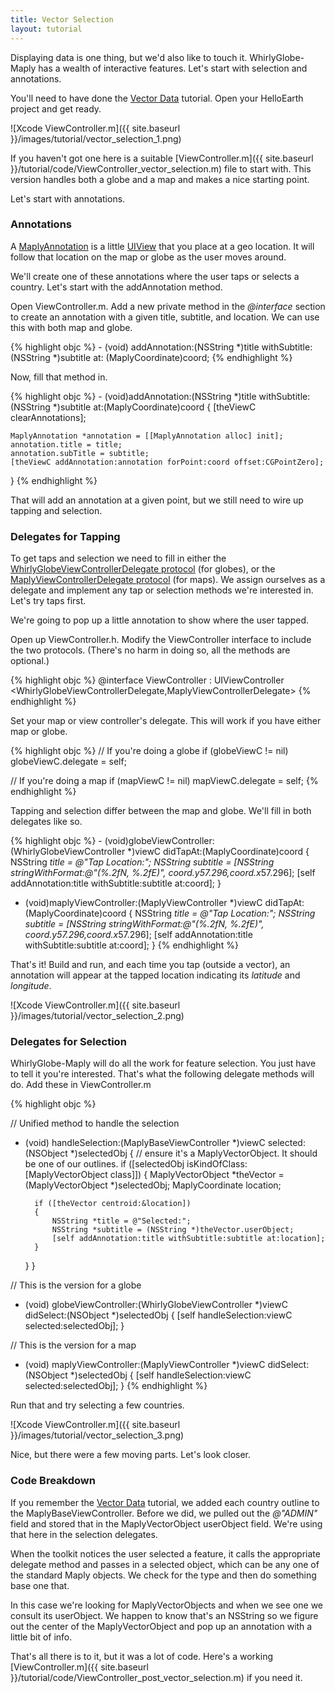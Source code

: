 ```yaml
---
title: Vector Selection
layout: tutorial
---
```


Displaying data is one thing, but we'd also like to touch it.  WhirlyGlobe-Maply has a wealth of interactive features.  Let's start with selection and annotations.

You'll need to have done the [Vector Data](adding_vector_data.html) tutorial.  Open your HelloEarth project and get ready.

![Xcode ViewController.m]({{ site.baseurl }}/images/tutorial/vector_selection_1.png)

If you haven't got one here is a suitable [ViewController.m]({{ site.baseurl }}/tutorial/code/ViewController_vector_selection.m) file to start with.  This version handles both a globe and a map and makes a nice starting point.

Let's start with annotations.

### Annotations

A <a href= "{{ site.baseurl }}/reference/ios_2_3/Classes/MaplyAnnotation.html" target="_blank">MaplyAnnotation</a> is a little <a href= "https://developer.apple.com/library/ios/documentation/uikit/reference/UIView_Class/index.html" target="_blank">UIView</a> that you place at a geo location.  It will follow that location on the map or globe as the user moves around.

We'll create one of these annotations where the user taps or selects a country.  Let's start with the addAnnotation method.

Open ViewController.m. Add a new private method in the _@interface_ section to create an annotation with a given title, subtitle, and location.  We can use this with both map and globe.

{% highlight objc %}
­- (void) addAnnotation:(NSString *)title withSubtitle:(NSString *)subtitle at: (MaplyCoordinate)coord;
{% endhighlight %}

Now, fill that method in.

{% highlight objc %}
­- (void)addAnnotation:(NSString *)title withSubtitle:(NSString *)subtitle at:(MaplyCoordinate)coord
{
    [theViewC clearAnnotations];

    MaplyAnnotation *annotation = [[MaplyAnnotation alloc] init];
    annotation.title = title;
    annotation.subTitle = subtitle;
    [theViewC addAnnotation:annotation forPoint:coord offset:CGPointZero];
}
{% endhighlight %}

That will add an annotation at a given point, but we still need to wire up tapping and selection.

### Delegates for Tapping

To get taps and selection we need to fill in either the <a href= "{{ site.baseurl }}/reference/ios_2_3/Protocols/MaplyViewControllerDelegate.html" target="_blank">WhirlyGlobeViewControllerDelegate protocol</a> (for globes), or the <a href= "{{ site.baseurl }}/reference/ios_2_3/Protocols/WhirlyGlobeViewControllerDelegate.html" target="_blank">MaplyViewControllerDelegate protocol</a> (for maps).  We assign ourselves as a delegate and implement any tap or selection methods we're interested in. Let's try taps first.

We're going to pop up a little annotation to show where the user tapped.

Open up ViewController.h. Modify the ViewController interface to include the two protocols. (There's no harm in doing so, all the methods are optional.)

{% highlight objc %}
@interface ViewController : UIViewController 
                <WhirlyGlobeViewControllerDelegate,MaplyViewControllerDelegate>
{% endhighlight %}

Set your map or view controller's delegate.  This will work if you have either map or globe.

{% highlight objc %}
// If you're doing a globe
if (globeViewC != nil)
    globeViewC.delegate = self;

// If you're doing a map
if (mapViewC != nil)
    mapViewC.delegate = self;
{% endhighlight %}

Tapping and selection differ between the map and globe.  We'll fill in both delegates like so.


{% highlight objc %}
­- (void)globeViewController:(WhirlyGlobeViewController *)viewC 
                            didTapAt:(MaplyCoordinate)coord
{
  NSString *title = @"Tap Location:";
  NSString *subtitle = [NSString stringWithFormat:@"(%.2fN, %.2fE)", 
                        coord.y*57.296,coord.x*57.296];
  [self addAnnotation:title withSubtitle:subtitle at:coord];
}

- (void)maplyViewController:(MaplyViewController *)viewC 
                            didTapAt:(MaplyCoordinate)coord
{
  NSString *title = @"Tap Location:";
  NSString *subtitle = [NSString stringWithFormat:@"(%.2fN, %.2fE)", 
                        coord.y*57.296,coord.x*57.296];
  [self addAnnotation:title withSubtitle:subtitle at:coord];
}
{% endhighlight %}

That's it! Build and run, and each time you tap (outside a vector), an annotation will appear at the tapped location indicating its _latitude_ and _longitude_.

![Xcode ViewController.m]({{ site.baseurl }}/images/tutorial/vector_selection_2.png)

### Delegates for Selection

WhirlyGlobe-Maply will do all the work for feature selection.  You just have to tell it you're interested.  That's what the following delegate methods will do.  Add these in ViewController.m

{% highlight objc %}

// Unified method to handle the selection
- (void) handleSelection:(MaplyBaseViewController *)viewC 
                selected:(NSObject *)selectedObj
{
    // ensure it's a MaplyVectorObject. It should be one of our outlines.
    if ([selectedObj isKindOfClass:[MaplyVectorObject class]])
    {
    MaplyVectorObject *theVector = (MaplyVectorObject *)selectedObj;
    MaplyCoordinate location;

        if ([theVector centroid:&location])
        {
            NSString *title = @"Selected:";
            NSString *subtitle = (NSString *)theVector.userObject;
            [self addAnnotation:title withSubtitle:subtitle at:location];
        }
    }
}

// This is the version for a globe
- (void) globeViewController:(WhirlyGlobeViewController *)viewC 
                    didSelect:(NSObject *)selectedObj
{
    [self handleSelection:viewC selected:selectedObj];
}

// This is the version for a map
- (void) maplyViewController:(MaplyViewController *)viewC 
                    didSelect:(NSObject *)selectedObj
{
    [self handleSelection:viewC selected:selectedObj];
}
{% endhighlight %}

Run that and try selecting a few countries.

![Xcode ViewController.m]({{ site.baseurl }}/images/tutorial/vector_selection_3.png)

Nice, but there were a few moving parts.  Let's look closer.

### Code Breakdown

If you remember the [Vector Data](adding_vector_data.html) tutorial, we added each country outline to the MaplyBaseViewController.  Before we did, we pulled out the _@"ADMIN"_ field and stored that in the MaplyVectorObject userObject field.  We're using that here in the selection delegates.

When the toolkit notices the user selected a feature, it calls the appropriate delegate method and passes in a selected object, which can be any one of the standard Maply objects.  We check for the type and then do something base one that.

In this case we're looking for MaplyVectorObjects and when we see one we consult its userObject.  We happen to know that's an NSString so we figure out the center of the MaplyVectorObject and pop up an annotation with a little bit of info.

That's all there is to it, but it was a lot of code.  Here's a working [ViewController.m]({{ site.baseurl }}/tutorial/code/ViewController_post_vector_selection.m) if you need it.
